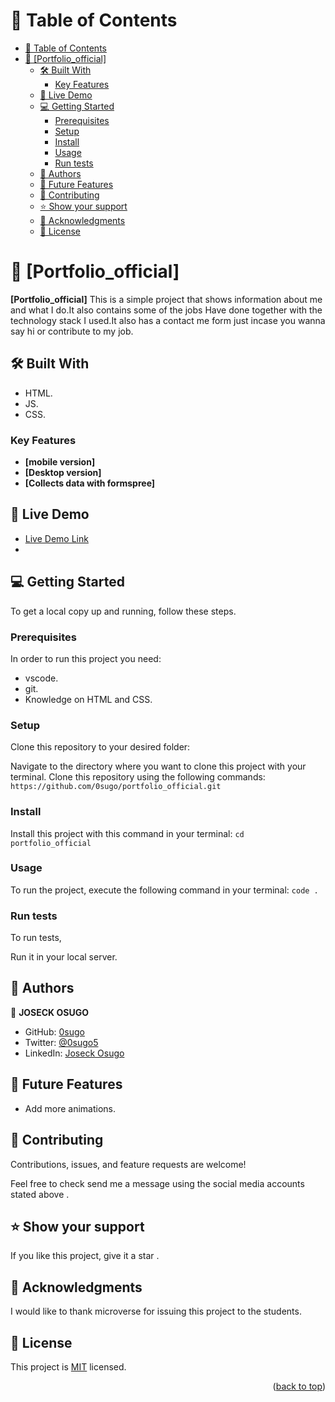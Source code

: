 <!-- TABLE OF CONTENTS -->

# 📗 Table of Contents

- [📗 Table of Contents](#-table-of-contents)
- [📖 \[Portfolio\_official\] ](#-portfolio_official-)
  - [🛠 Built With ](#-built-with-)
    - [Key Features ](#key-features-)
  - [🚀 Live Demo ](#-live-demo-)
  - [💻 Getting Started ](#-getting-started-)
    - [Prerequisites](#prerequisites)
    - [Setup](#setup)
    - [Install](#install)
    - [Usage](#usage)
    - [Run tests](#run-tests)
  - [👥 Authors ](#-authors-)
  - [🔭 Future Features ](#-future-features-)
  - [🤝 Contributing ](#-contributing-)
  - [⭐️ Show your support ](#️-show-your-support-)
  - [🙏 Acknowledgments ](#-acknowledgments-)
  - [📝 License ](#-license-)

<!-- PROJECT DESCRIPTION -->

# 📖 [Portfolio_official] <a name="about-project"></a>

**[Portfolio_official]** This is a simple project that shows information about me  and what I do.It also contains some of the jobs Have done together with the technology stack I used.It also has a contact me form just incase you wanna say hi or contribute to my job.

## 🛠 Built With <a name="built-with"></a>
- HTML.
- JS.
- CSS.
### Key Features <a name="key-features"></a>

- **[mobile version]**
- **[Desktop version]**
- **[Collects data with formspree]**

<!-- LIVE DEMO -->

## 🚀 Live Demo <a name="live-demo"></a>

- [Live Demo Link](https://osugo.netlify.app/)
-

<!-- GETTING STARTED -->

## 💻 Getting Started <a name="getting-started"></a>


To get a local copy up and running, follow these steps.

### Prerequisites
In order to run this project you need:
- vscode.
- git.
- Knowledge on HTML and CSS.

### Setup
Clone this repository to your desired folder:

Navigate to the  directory where you  want to clone this project with your terminal.
Clone this repository using the following commands:
`https://github.com/0sugo/portfolio_official.git`


### Install
Install this project with this command in your terminal:
`cd portfolio_official`


### Usage

To run the project, execute the following command in your terminal:
`code .`

### Run tests

To run tests,

Run it in your local server.

<!-- AUTHORS -->

## 👥 Authors <a name="authors"></a>


👤 **JOSECK OSUGO**

- GitHub: [0sugo](https://github.com/0sugo)
- Twitter: [@0sugo5](https://twitter.com/osugo5)
- LinkedIn: [Joseck Osugo](https://www.linkedin.com/in/joseck-osugo-873b0618a/)


<!-- FUTURE FEATURES -->

## 🔭 Future Features <a name="future-features"></a>

- Add more animations.

<!-- CONTRIBUTING -->

## 🤝 Contributing <a name="contributing"></a>

Contributions, issues, and feature requests are welcome!

Feel free to check send me a message using the social media accounts stated above .


<!-- SUPPORT -->

## ⭐️ Show your support <a name="support"></a>

If you like this project, give it a star .


<!-- ACKNOWLEDGEMENTS -->

## 🙏 Acknowledgments <a name="acknowledgements"></a>

I would like to thank microverse for issuing this project to the students.

<!-- LICENSE -->

## 📝 License <a name="license"></a>

This project is [MIT](./LICENSE) licensed.


<p align="right">(<a href="#readme-top">back to top</a>)</p>
